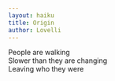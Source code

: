 ```yaml
---
layout: haiku
title: Origin
author: Lovelli 
---
```


People are walking<br>
Slower than they are changing<br>
Leaving who they were<br>

